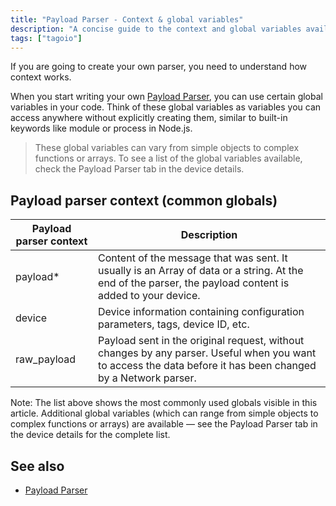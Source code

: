 ```yaml
---
title: "Payload Parser - Context & global variables"
description: "A concise guide to the context and global variables available when creating a Payload Parser in TagoIO, including descriptions of the most common globals and where to find the full list."
tags: ["tagoio"]
---
```


If you are going to create your own parser, you need to understand how context works.

When you start writing your own [Payload Parser](../payload-parser/payload-parser), you can use certain global variables in your code. Think of these global variables as variables you can access anywhere without explicitly creating them, similar to built-in keywords like module or process in Node.js.

> These global variables can vary from simple objects to complex functions or arrays. To see a list of the global variables available, check the Payload Parser tab in the device details.

## Payload parser context (common globals)

| Payload parser context | Description |
|---|---|
| payload* | Content of the message that was sent. It usually is an Array of data or a string. At the end of the parser, the payload content is added to your device. |
| device | Device information containing configuration parameters, tags, device ID, etc. |
| raw_payload | Payload sent in the original request, without changes by any parser. Useful when you want to access the data before it has been changed by a Network parser. |

Note: The list above shows the most commonly used globals visible in this article. Additional global variables (which can range from simple objects to complex functions or arrays) are available — see the Payload Parser tab in the device details for the complete list.

## See also

- [Payload Parser](../payload-parser/payload-parser)